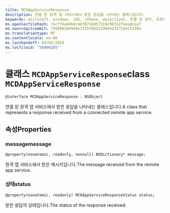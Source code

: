 ```yaml
---
title: MCDAppServiceResponse
description: 연결 된 원격 앱 서비스에서 받은 응답을 나타내는 클래스입니다.
keywords: microsoft, windows, iOS, iPhone, objectiveC, 연결 된 장치, 프로젝트 로마
ms.openlocfilehash: 74cff4a84bdc4bf073dd57319c987e274ea8ceaf
ms.sourcegitcommit: 75680b384946e11257bb2a33044a3172dec5220e
ms.translationtype: MT
ms.contentlocale: ko-KR
ms.lasthandoff: 04/02/2019
ms.locfileid: "58909205"
---
```

# <a name="class-mcdappserviceresponse"></a><span data-ttu-id="794a6-104">클래스 `MCDAppServiceResponse`</span><span class="sxs-lookup"><span data-stu-id="794a6-104">class `MCDAppServiceResponse`</span></span>

```
@interface MCDAppServiceResponse : NSObject
```

<span data-ttu-id="794a6-105">연결 된 원격 앱 서비스에서 받은 응답을 나타내는 클래스입니다.</span><span class="sxs-lookup"><span data-stu-id="794a6-105">A class that represents a response received from a connected remote app service.</span></span>

## <a name="properties"></a><span data-ttu-id="794a6-106">속성</span><span class="sxs-lookup"><span data-stu-id="794a6-106">Properties</span></span>

### <a name="message"></a><span data-ttu-id="794a6-107">message</span><span class="sxs-lookup"><span data-stu-id="794a6-107">message</span></span> 
`@property(nonatomic, readonly, nonnull) NSDictionary* message;`

<span data-ttu-id="794a6-108">원격 앱 서비스에서 받은 메시지입니다.</span><span class="sxs-lookup"><span data-stu-id="794a6-108">The message received from the remote app service.</span></span>

### <a name="status"></a><span data-ttu-id="794a6-109">상태</span><span class="sxs-lookup"><span data-stu-id="794a6-109">status</span></span>
`@property(nonatomic, readonly) MCDAppServiceResponseStatus status;`

<span data-ttu-id="794a6-110">받은 응답의 상태입니다.</span><span class="sxs-lookup"><span data-stu-id="794a6-110">The status of the response received.</span></span>